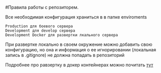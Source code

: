 #Правила работы с репозиторем.

Все необходимая конфигурация храниться в в папке enviroments
~~~
Production для боевого сервера
Development для develop сервера
Development Docker для развертки лкального сервера
~~~

При развертке локально в своем окружение можно добавить свою конфигурацию, но она и информация о ее игнорировании (локальная запись в .gitignore) не должна попадать в репозиторий

Подробнее про равзертку в докер контейнерах можно почитать [тут](docker/README.md)
